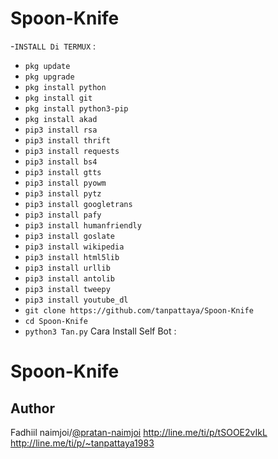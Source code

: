 # Spoon-Knife
-`INSTALL Di TERMUX` :
- `pkg update`
- `pkg upgrade`
- `pkg install python`
- `pkg install git`
- `pkg install python3-pip`
- `pkg install akad`
- `pip3 install rsa`
- `pip3 install thrift`
- `pip3 install requests`
- `pip3 install bs4`
- `pip3 install gtts`
- `pip3 install pyowm`
- `pip3 install pytz`
- `pip3 install googletrans`
- `pip3 install pafy`
- `pip3 install humanfriendly`
- `pip3 install goslate`
- `pip3 install wikipedia`
- `pip3 install html5lib`
- `pip3 install urllib`
- `pip3 install antolib`
- `pip3 install tweepy`
- `pip3 install youtube_dl`
- `git clone https://github.com/tanpattaya/Spoon-Knife`
- `cd Spoon-Knife`
- `python3 Tan.py`
Cara Install Self Bot :
# Spoon-Knife
## Author
Fadhiil naimjoi/[@pratan-naimjoi](https://www.linkedin.com/in/pratan-naimjoi)
   http://line.me/ti/p/tSOOE2vIkL 
   http://line.me/ti/p/~tanpattaya1983
